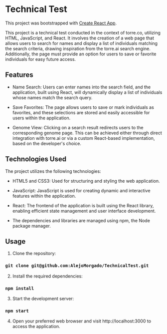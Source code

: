 # Technical  Test

This project was bootstrapped with [Create React App](https://github.com/facebook/create-react-app).

This project is a technical test conducted in the context of torre.co, utilizing HTML, JavaScript, and React. It involves the creation of a web page that allows users to search for names and display a list of individuals matching the search criteria, drawing inspiration from the torre.ai search engine. Additionally, the page must provide an option for users to save or favorite individuals for easy future access.

## Features
- Name Search: Users can enter names into the search field, and the application, built using React, will dynamically display a list of individuals whose names match the search query.

- Save Favorites: The page allows users to save or mark individuals as favorites, and these selections are stored and easily accessible for users within the application.

- Genome View: Clicking on a search result redirects users to the corresponding genome page. This can be achieved either through direct integration with torre.ai or via a custom React-based implementation, based on the developer's choice.

## Technologies Used

The project utilizes the following technologies:

- HTML5 and CSS3: Used for structuring and styling the web application.
  
- JavaScript: JavaScript is used for creating dynamic and interactive features within the application.

- React: The frontend of the application is built using the React library, enabling efficient state management and user interface development.

- The dependencies and libraries are managed using npm, the Node package manager.


## Usage

1. Clone the repository:
### `git clone git@github.com:AlejoMorgado/TechnicalTest.git`

2. Install the required dependencies:
### `npm install`

3. Start the development server:
### `npm start`

4. Open your preferred web browser and visit http://localhost:3000 to access the application.

